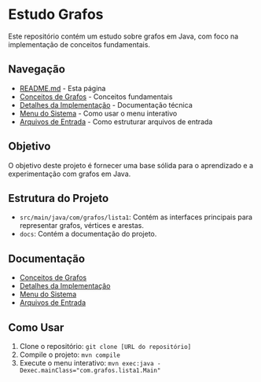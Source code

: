 # Estudo Grafos

Este repositório contém um estudo sobre grafos em Java, com foco na implementação de conceitos fundamentais.

## Navegação

* [README.md](README.md) - Esta página
* [Conceitos de Grafos](docs/conceitos.md) - Conceitos fundamentais
* [Detalhes da Implementação](docs/implementacao.md) - Documentação técnica
* [Menu do Sistema](docs/menu.md) - Como usar o menu interativo
* [Arquivos de Entrada](docs/input-files.md) - Como estruturar arquivos de entrada

## Objetivo

O objetivo deste projeto é fornecer uma base sólida para o aprendizado e a experimentação com grafos em Java.

## Estrutura do Projeto

*   `src/main/java/com/grafos/lista1`: Contém as interfaces principais para representar grafos, vértices e arestas.
*   `docs`: Contém a documentação do projeto.

## Documentação

*   [Conceitos de Grafos](docs/conceitos.md)
*   [Detalhes da Implementação](docs/implementacao.md)
*   [Menu do Sistema](docs/menu.md)
*   [Arquivos de Entrada](docs/input-files.md)

## Como Usar

1.  Clone o repositório: `git clone [URL do repositório]`
2.  Compile o projeto: `mvn compile`
3.  Execute o menu interativo: `mvn exec:java -Dexec.mainClass="com.grafos.lista1.Main"`